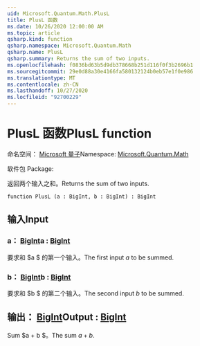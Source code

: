 ```yaml
---
uid: Microsoft.Quantum.Math.PlusL
title: PlusL 函数
ms.date: 10/26/2020 12:00:00 AM
ms.topic: article
qsharp.kind: function
qsharp.namespace: Microsoft.Quantum.Math
qsharp.name: PlusL
qsharp.summary: Returns the sum of two inputs.
ms.openlocfilehash: f0836bd63b5d9db378668b251d116f0f3b2696b1
ms.sourcegitcommit: 29e0d88a30e4166fa580132124b0eb57e1f0e986
ms.translationtype: MT
ms.contentlocale: zh-CN
ms.lasthandoff: 10/27/2020
ms.locfileid: "92700229"
---
```

# <a name="plusl-function"></a><span data-ttu-id="c4c78-102">PlusL 函数</span><span class="sxs-lookup"><span data-stu-id="c4c78-102">PlusL function</span></span>

<span data-ttu-id="c4c78-103">命名空间： [Microsoft 量子](xref:Microsoft.Quantum.Math)</span><span class="sxs-lookup"><span data-stu-id="c4c78-103">Namespace: [Microsoft.Quantum.Math](xref:Microsoft.Quantum.Math)</span></span>

<span data-ttu-id="c4c78-104">软件包 [](https://nuget.org/packages/)</span><span class="sxs-lookup"><span data-stu-id="c4c78-104">Package: [](https://nuget.org/packages/)</span></span>


<span data-ttu-id="c4c78-105">返回两个输入之和。</span><span class="sxs-lookup"><span data-stu-id="c4c78-105">Returns the sum of two inputs.</span></span>

```qsharp
function PlusL (a : BigInt, b : BigInt) : BigInt
```


## <a name="input"></a><span data-ttu-id="c4c78-106">输入</span><span class="sxs-lookup"><span data-stu-id="c4c78-106">Input</span></span>

### <a name="a--bigint"></a><span data-ttu-id="c4c78-107">a： [BigInt](xref:microsoft.quantum.lang-ref.bigint)</span><span class="sxs-lookup"><span data-stu-id="c4c78-107">a : [BigInt](xref:microsoft.quantum.lang-ref.bigint)</span></span>

<span data-ttu-id="c4c78-108">要求和 $a $ 的第一个输入。</span><span class="sxs-lookup"><span data-stu-id="c4c78-108">The first input $a$ to be summed.</span></span>


### <a name="b--bigint"></a><span data-ttu-id="c4c78-109">b： [BigInt](xref:microsoft.quantum.lang-ref.bigint)</span><span class="sxs-lookup"><span data-stu-id="c4c78-109">b : [BigInt](xref:microsoft.quantum.lang-ref.bigint)</span></span>

<span data-ttu-id="c4c78-110">要求和 $b $ 的第二个输入。</span><span class="sxs-lookup"><span data-stu-id="c4c78-110">The second input $b$ to be summed.</span></span>



## <a name="output--bigint"></a><span data-ttu-id="c4c78-111">输出： [BigInt](xref:microsoft.quantum.lang-ref.bigint)</span><span class="sxs-lookup"><span data-stu-id="c4c78-111">Output : [BigInt](xref:microsoft.quantum.lang-ref.bigint)</span></span>

<span data-ttu-id="c4c78-112">Sum $a + b $。</span><span class="sxs-lookup"><span data-stu-id="c4c78-112">The sum $a + b$.</span></span>